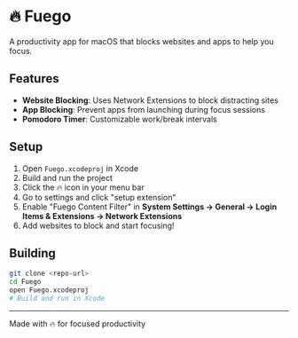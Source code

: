 # 🔥 Fuego

A productivity app for macOS that blocks websites and apps to help you focus.

## Features

- **Website Blocking**: Uses Network Extensions to block distracting sites
- **App Blocking**: Prevent apps from launching during focus sessions
- **Pomodoro Timer**: Customizable work/break intervals

## Setup

1. Open `Fuego.xcodeproj` in Xcode
2. Build and run the project
3. Click the 🔥 icon in your menu bar
4. Go to settings and click "setup extension"
5. Enable "Fuego Content Filter" in **System Settings → General → Login Items & Extensions → Network Extensions**
6. Add websites to block and start focusing!


## Building

```bash
git clone <repo-url>
cd Fuego
open Fuego.xcodeproj
# Build and run in Xcode
```

---

Made with 🔥 for focused productivity

